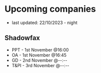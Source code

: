 # Upcoming companies
- last updated: 22/10/2023 - night

## Shadowfax 
- PPT - 1st November @16:00
- OA - 1st November @16:45
- GD - 2nd November @--:--
- T&PI - 3rd November @--:--
